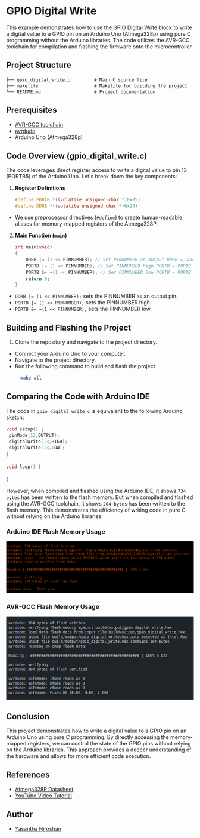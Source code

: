 # GPIO Digital Write

This example demonstrates how to use the GPIO Digital Write block to write a digital value to a GPIO pin on an Arduino Uno (Atmega328p) using pure C programming without the Arduino libraries. The code utilizes the AVR-GCC toolchain for compilation and flashing the firmware onto the microcontroller.

## Project Structure

```
├── gpio_digital_write.c         # Main C source file
├── makefile                     # Makefile for building the project
└── README.md                    # Project documentation
```

## Prerequisites

- [AVR-GCC toolchain](https://gcc.gnu.org/wiki/avr-gcc)
- [avrdude](https://www.nongnu.org/avrdude/)
- Arduino Uno (Atmega328p)

## Code Overview (gpio_digital_write.c)

The code leverages direct register access to write a digital value to pin 13 (PORTB5) of the Arduino Uno. Let's break down the key components:

1. **Register Definitions**

    ```c
    #define PORTB *((volatile unsigned char *)0x25)
    #define DDRB *((volatile unsigned char *)0x24)
    ```

- We use preprocessor directives (`#define`) to create human-readable aliases for memory-mapped registers of the Atmega328P.


2. **Main Function (`main`)**

    ```c
    int main(void)
    {
        DDRB |= (1 << PINNUMBER); // Set PINNUMBER as output DDRB = DDRB | 0b00100000
        PORTB |= (1 << PINNUMBER); // Set PINNUMBER high PORTB = PORTB | 0b00100000
        PORTB &= ~(1 << PINNUMBER); // Set PINNUMBER low PORTB = PORTB & 0b11011111
        return 0;
    }
    ```

- `DDRB |= (1 << PINNUMBER);` sets the PINNUMBER as an output pin.          
- `PORTB |= (1 << PINNUMBER);` sets the PINNUMBER high.
- `PORTB &= ~(1 << PINNUMBER);` sets the PINNUMBER low.

## Building and Flashing the Project

1. Clone the repository and navigate to the project directory.

- Connect your Arduino Uno to your computer.
- Navigate to the project directory.
- Run the following command to build and flash the project
  ```bash
    make all
    ```

## Comparing the Code with Arduino IDE

The code in `gpio_digital_write.c` is equivalent to the following Arduino sketch:

```cpp
void setup() {
 pinMode(13,OUTPUT);
 digitalWrite(13,HIGH);
 digitalWrite(13,LOW);
}

void loop() {

}
```

However, when compiled and flashed using the Arduino IDE, it shows `734 bytes` has been written to the flash memory. But when compiled and flashed using the AVR-GCC toolchain, it shows `204 bytes` has been written to the flash memory. This demonstrates the efficiency of writing code in pure C without relying on the Arduino libraries.

### Arduino IDE Flash Memory Usage
![Arduino IDE Flash Memory Usage](Img/Arduino_Implementation.png)

### AVR-GCC Flash Memory Usage
![AVR-GCC Flash Memory Usage](Img/pure_c_Implementation.png)

## Conclusion

This project demonstrates how to write a digital value to a GPIO pin on an Arduino Uno using pure C programming. By directly accessing the memory-mapped registers, we can control the state of the GPIO pins without relying on the Arduino libraries. This approach provides a deeper understanding of the hardware and allows for more efficient code execution.

## References

- [Atmega328P Datasheet](https://ww1.microchip.com/downloads/en/DeviceDoc/ATmega48A-PA-88A-PA-168A-PA-328-P-DS-DS40002061A.pdf)
- [YouTube Video Tutorial](https://www.youtube.com/playlist?list=PLNyfXcjhOAwOF-7S-ZoW2wuQ6Y-4hfjMR)


## Author
- [Yasantha Niroshan](https://yasantha.me/)
